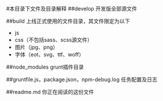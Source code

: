 #本目录下文件及目录解释
##develop
开发版全部源文件

##build
上线正式使用的文件目录，其文件限定为以下
	
- js
- css（不包括sass、scss源文件）
- 图片（jpg、png）
- 字体（eot、svg、ttf、woff）

##node_modules
grunt插件目录

##gruntfile.js，package.json，npm-debug.log
任务配置及日志

##readme.md
你正在阅读的这份文件
